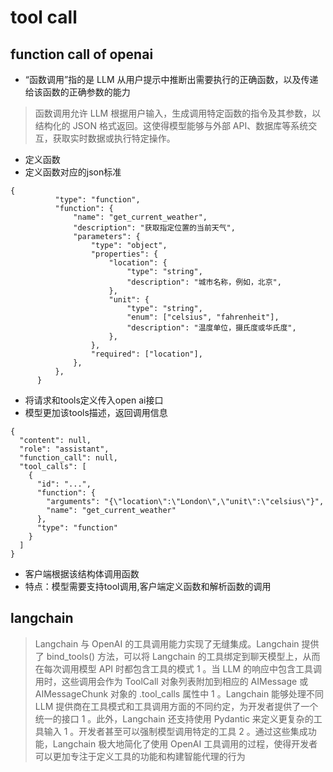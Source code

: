 # tool call

## function call of openai
- “函数调用”指的是 LLM 从用户提示中推断出需要执行的正确函数，以及传递给该函数的正确参数的能力
> 函数调用允许 LLM 根据用户输入，生成调用特定函数的指令及其参数，以结构化的 JSON 格式返回。​这使得模型能够与外部 API、数据库等系统交互，获取实时数据或执行特定操作。
- 定义函数
- 定义函数对应的json标准
```
{
          "type": "function",
          "function": {
              "name": "get_current_weather",
              "description": "获取指定位置的当前天气",
              "parameters": {
                  "type": "object",
                  "properties": {
                      "location": {
                          "type": "string",
                          "description": "城市名称，例如，北京",
                      },
                      "unit": {
                          "type": "string",
                          "enum": ["celsius", "fahrenheit"],
                          "description": "温度单位，摄氏度或华氏度",
                      },
                  },
                  "required": ["location"],
              },
          },
      }
```
- 将请求和tools定义传入open ai接口
- 模型更加该tools描述，返回调用信息
```
{
  "content": null,
  "role": "assistant",
  "function_call": null,
  "tool_calls": [
    {
      "id": "...",
      "function": {
        "arguments": "{\"location\":\"London\",\"unit\":\"celsius\"}",
        "name": "get_current_weather"
      },
      "type": "function"
    }
  ]
}
```
- 客户端根据该结构体调用函数
- 特点：模型需要支持tool调用,客户端定义函数和解析函数的调用

## langchain
> Langchain 与 OpenAI 的工具调用能力实现了无缝集成。Langchain 提供了 bind_tools() 方法，可以将 Langchain 的工具绑定到聊天模型上，从而在每次调用模型 API 时都包含工具的模式  1 。当 LLM 的响应中包含工具调用时，这些调用会作为 ToolCall 对象列表附加到相应的 AIMessage 或 AIMessageChunk 对象的 .tool_calls 属性中  1 。Langchain 能够处理不同 LLM 提供商在工具模式和工具调用方面的不同约定，为开发者提供了一个统一的接口  1 。此外，Langchain 还支持使用 Pydantic 来定义更复杂的工具输入  1 。开发者甚至可以强制模型调用特定的工具  2 。通过这些集成功能，Langchain 极大地简化了使用 OpenAI 工具调用的过程，使得开发者可以更加专注于定义工具的功能和构建智能代理的行为
